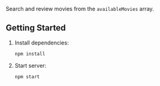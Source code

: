 Search and review movies from the `availableMovies` array.

## Getting Started

1. Install dependencies:  
   ```bash
   npm install

1. Start server:  
   ```bash
   npm start